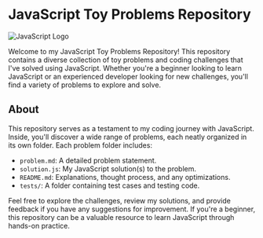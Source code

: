 # JavaScript Toy Problems Repository

![JavaScript Logo](https://upload.wikimedia.org/wikipedia/commons/thumb/6/6a/JavaScript-logo.png/800px-JavaScript-logo.png)



Welcome to my JavaScript Toy Problems Repository! This repository contains a diverse collection of toy problems and coding challenges that I've solved using JavaScript. Whether you're a beginner looking to learn JavaScript or an experienced developer looking for new challenges, you'll find a variety of problems to explore and solve.


## About

This repository serves as a testament to my coding journey with JavaScript. Inside, you'll discover a wide range of problems, each neatly organized in its own folder. Each problem folder includes:

- `problem.md`: A detailed problem statement.
- `solution.js`: My JavaScript solution(s) to the problem.
- `README.md`: Explanations, thought process, and any optimizations.
- `tests/`: A folder containing test cases and testing code.

Feel free to explore the challenges, review my solutions, and provide feedback if you have any suggestions for improvement. If you're a beginner, this repository can be a valuable resource to learn JavaScript through hands-on practice.
